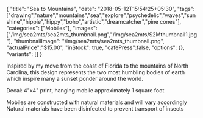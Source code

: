 {
  "title": "Sea to Mountains",
  "date": "2018-05-12T15:54:25+05:30",
  "tags": ["drawing","nature","mountains","sea","explore","psychedelic","waves","sunshine","hippie","hippy","boho","artistic","dreamcatcher","pine cones"],
  "categories": ["Mobiles"],
  "images": ["/img/sea2mts/sea2mts_thumbnail.png","/img/sea2mts/S2Mthumbnail1.jpg"],
  "thumbnailImage": "/img/sea2mts/sea2mts_thumbnail.png",
  "actualPrice":"$15.00",
  "inStock": true,
  "cafePress":false,
  "options": {},
  "variants": []
}

Inspired by my move from the coast of Florida to the mountains of North Carolina, this design represents the two most humbling bodies of earth which inspire many a sunset ponder around the world.

Decal: 4"x4" print, hanging mobile approximately 1 square foot

Mobiles are constructed with natural materials and will vary accordingly
Natural materials have been disinfected to prevent transport of insects
